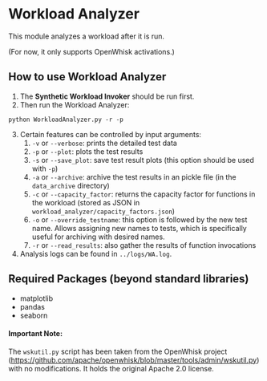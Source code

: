 # Workload Analyzer

This module analyzes a workload after it is run.

(For now, it only supports OpenWhisk activations.)

## How to use Workload Analyzer

1. The **Synthetic Workload Invoker** should be run first.
2. Then run the Workload Analyzer:
```
python WorkloadAnalyzer.py -r -p
```
3. Certain features can be controlled by input arguments:
    1. `-v` or `--verbose`: prints the detailed test data
    2. `-p` or `--plot`: plots the test results
    3. `-s` or `--save_plot`: save test result plots (this option should be used with `-p`)
    4. `-a` or `--archive`: archive the test results in an pickle file (in the `data_archive` directory)
    5. `-c` or `--capacity_factor`: returns the capacity factor for functions in the workload (stored as JSON in `workload_analyzer/capacity_factors.json`)
    6. `-o` or `--override_testname`: this option is followed by the new test name. Allows assigning new names to tests, which is specifically useful for archiving with desired names.
    7. `-r` or `--read_results`: also gather the results of function invocations
4. Analysis logs can be found in `../logs/WA.log`.

## Required Packages (beyond standard libraries)

* matplotlib
* pandas
* seaborn

#### Important Note:
The `wskutil.py` script has been taken from the OpenWhisk project (https://github.com/apache/openwhisk/blob/master/tools/admin/wskutil.py) with no modifications. It holds the original Apache 2.0 license.
